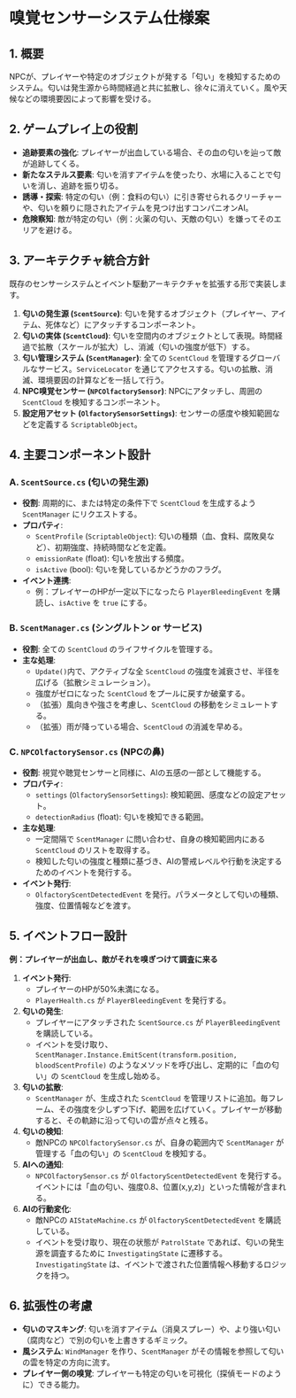﻿# 嗅覚センサーシステム仕様案

## 1. 概要

NPCが、プレイヤーや特定のオブジェクトが発する「匂い」を検知するためのシステム。匂いは発生源から時間経過と共に拡散し、徐々に消えていく。風や天候などの環境要因によって影響を受ける。

## 2. ゲームプレイ上の役割

-   **追跡要素の強化**: プレイヤーが出血している場合、その血の匂いを辿って敵が追跡してくる。
-   **新たなステルス要素**: 匂いを消すアイテムを使ったり、水場に入ることで匂いを消し、追跡を振り切る。
-   **誘導・探索**: 特定の匂い（例：食料の匂い）に引き寄せられるクリーチャーや、匂いを頼りに隠されたアイテムを見つけ出すコンパニオンAI。
-   **危険察知**: 敵が特定の匂い（例：火薬の匂い、天敵の匂い）を嫌ってそのエリアを避ける。

## 3. アーキテクチャ統合方針

既存のセンサーシステムとイベント駆動アーキテクチャを拡張する形で実装します。

1.  **匂いの発生源 (`ScentSource`)**: 匂いを発するオブジェクト（プレイヤー、アイテム、死体など）にアタッチするコンポーネント。
2.  **匂いの実体 (`ScentCloud`)**: 匂いを空間内のオブジェクトとして表現。時間経過で拡散（スケールが拡大）し、消滅（匂いの強度が低下）する。
3.  **匂い管理システム (`ScentManager`)**: 全ての `ScentCloud` を管理するグローバルなサービス。`ServiceLocator` を通じてアクセスする。匂いの拡散、消滅、環境要因の計算などを一括して行う。
4.  **NPC嗅覚センサー (`NPCOlfactorySensor`)**: NPCにアタッチし、周囲の `ScentCloud` を検知するコンポーネント。
5.  **設定用アセット (`OlfactorySensorSettings`)**: センサーの感度や検知範囲などを定義する `ScriptableObject`。

## 4. 主要コンポーネント設計

### A. `ScentSource.cs` (匂いの発生源)

-   **役割**: 周期的に、または特定の条件下で `ScentCloud` を生成するよう `ScentManager` にリクエストする。
-   **プロパティ**:
    -   `ScentProfile` (`ScriptableObject`): 匂いの種類（血、食料、腐敗臭など）、初期強度、持続時間などを定義。
    -   `emissionRate` (float): 匂いを放出する頻度。
    -   `isActive` (bool): 匂いを発しているかどうかのフラグ。
-   **イベント連携**:
    -   例：プレイヤーのHPが一定以下になったら `PlayerBleedingEvent` を購読し、`isActive` を `true` にする。

### B. `ScentManager.cs` (シングルトン or サービス)

-   **役割**: 全ての `ScentCloud` のライフサイクルを管理する。
-   **主な処理**:
    -   `Update()`内で、アクティブな全 `ScentCloud` の強度を減衰させ、半径を広げる（拡散シミュレーション）。
    -   強度がゼロになった `ScentCloud` をプールに戻すか破棄する。
    -   （拡張）風向きや強さを考慮し、`ScentCloud` の移動をシミュレートする。
    -   （拡張）雨が降っている場合、`ScentCloud` の消滅を早める。

### C. `NPCOlfactorySensor.cs` (NPCの鼻)

-   **役割**: 視覚や聴覚センサーと同様に、AIの五感の一部として機能する。
-   **プロパティ**:
    -   `settings` (`OlfactorySensorSettings`): 検知範囲、感度などの設定アセット。
    -   `detectionRadius` (float): 匂いを検知できる範囲。
-   **主な処理**:
    -   一定間隔で `ScentManager` に問い合わせ、自身の検知範囲内にある `ScentCloud` のリストを取得する。
    -   検知した匂いの強度と種類に基づき、AIの警戒レベルや行動を決定するためのイベントを発行する。
-   **イベント発行**:
    -   `OlfactoryScentDetectedEvent` を発行。パラメータとして匂いの種類、強度、位置情報などを渡す。

## 5. イベントフロー設計

**例：プレイヤーが出血し、敵がそれを嗅ぎつけて調査に来る**

1.  **イベント発行**:
    -   プレイヤーのHPが50%未満になる。
    -   `PlayerHealth.cs` が `PlayerBleedingEvent` を発行する。
2.  **匂いの発生**:
    -   プレイヤーにアタッチされた `ScentSource.cs` が `PlayerBleedingEvent` を購読している。
    -   イベントを受け取り、`ScentManager.Instance.EmitScent(transform.position, bloodScentProfile)` のようなメソッドを呼び出し、定期的に「血の匂い」の `ScentCloud` を生成し始める。
3.  **匂いの拡散**:
    -   `ScentManager` が、生成された `ScentCloud` を管理リストに追加。毎フレーム、その強度を少しずつ下げ、範囲を広げていく。プレイヤーが移動すると、その軌跡に沿って匂いの雲が点々と残る。
4.  **匂いの検知**:
    -   敵NPCの `NPCOlfactorySensor.cs` が、自身の範囲内で `ScentManager` が管理する「血の匂い」の `ScentCloud` を検知する。
5.  **AIへの通知**:
    -   `NPCOlfactorySensor.cs` が `OlfactoryScentDetectedEvent` を発行する。イベントには「血の匂い、強度0.8、位置(x,y,z)」といった情報が含まれる。
6.  **AIの行動変化**:
    -   敵NPCの `AIStateMachine.cs` が `OlfactoryScentDetectedEvent` を購読している。
    -   イベントを受け取り、現在の状態が `PatrolState` であれば、匂いの発生源を調査するために `InvestigatingState` に遷移する。`InvestigatingState` は、イベントで渡された位置情報へ移動するロジックを持つ。

## 6. 拡張性の考慮

-   **匂いのマスキング**: 匂いを消すアイテム（消臭スプレー）や、より強い匂い（腐肉など）で別の匂いを上書きするギミック。
-   **風システム**: `WindManager` を作り、`ScentManager` がその情報を参照して匂いの雲を特定の方向に流す。
-   **プレイヤー側の嗅覚**: プレイヤーも特定の匂いを可視化（探偵モードのように）できる能力。
